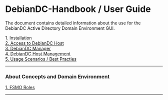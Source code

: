# DebianDC-Handbook / User Guide

The document contains detailed information about the use for the DebianDC Active Directory Domain Environment GUI.

[1. Installation](https://github.com/eesmer/DebianDC/blob/master/docs/installation.md) <br>
[2. Access to DebianDC Host](https://github.com/eesmer/DebianDC/blob/master/docs/access_to_debiandc.md) <br>
[3. DebianDC Manager](https://github.com/eesmer/DebianDC/blob/master/docs/debiandc-manager.md) <br>
[4. DebianDC Host Management](https://github.com/eesmer/DebianDC/blob/master/docs/host-management.md) <br>
[5. Usage Scenarios / Best Practies]() <br>

---

### About Concepts and Domain Environment

[1. FSMO Roles](https://github.com/eesmer/DebianDC/blob/master/docs/Management_of_FSMO_Roles.md) <br>

---
